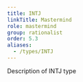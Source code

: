 ```yaml
---
title: INTJ
linkTitle: Mastermind
role: mastermind
group: rationalist
order: 5.3
aliases:
  - /types/INTJ
---
```

Description of INTJ type